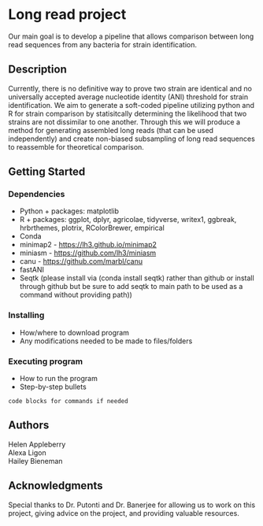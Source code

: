 # Long read project

Our main goal is to develop a pipeline that allows comparison between long read sequences from any bacteria for strain identification.

## Description

Currently, there is no definitive way to prove two strain are identical and no universally accepted average nucleotide identity (ANI) threshold for strain identification. We aim to generate a soft-coded pipeline utilizing python and R for strain comparison by statisitcally determining the likelihood that two strains are not dissimilar to one another. Through this we will produce a method for generating assembled long reads (that can be used independently) and create non-biased subsampling of long read sequences to reassemble for theoretical comparison.

## Getting Started

### Dependencies

* Python + packages: matplotlib
* R + packages: ggplot, dplyr, agricolae, tidyverse, writex1, ggbreak, hrbrthemes, plotrix, RColorBrewer, empirical
* Conda
* minimap2 - https://lh3.github.io/minimap2
* miniasm - https://github.com/lh3/miniasm
* canu - https://github.com/marbl/canu
* fastANI
* Seqtk (please install via (conda install seqtk) rather than github or install through github but be sure to add seqtk to main path to be used as a command without providing path))
### Installing

* How/where to download program
* Any modifications needed to be made to files/folders

### Executing program

* How to run the program
* Step-by-step bullets
```
code blocks for commands if needed
```

## Authors

Helen Appleberry<br>
Alexa Ligon<br>
Hailey Bieneman<br>

## Acknowledgments

Special thanks to Dr. Putonti and Dr. Banerjee for allowing us to work on this project, giving advice on the project, and providing valuable resources. 

